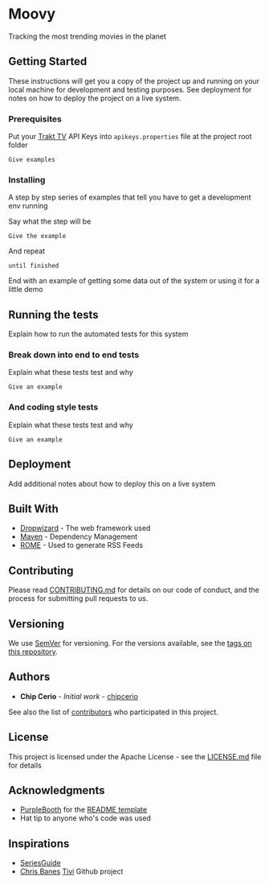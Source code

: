 # Moovy

Tracking the most trending movies in the planet 

## Getting Started

These instructions will get you a copy of the project up and running on your local machine for development and testing purposes. See deployment for notes on how to deploy the project on a live system.

### Prerequisites

Put your [Trakt TV](https://trakt.tv/) API Keys into `apikeys.properties` file at the project root folder

```
Give examples
```

### Installing

A step by step series of examples that tell you have to get a development env running

Say what the step will be

```
Give the example
```

And repeat

```
until finished
```

End with an example of getting some data out of the system or using it for a little demo

## Running the tests

Explain how to run the automated tests for this system

### Break down into end to end tests

Explain what these tests test and why

```
Give an example
```

### And coding style tests

Explain what these tests test and why

```
Give an example
```

## Deployment

Add additional notes about how to deploy this on a live system

## Built With

* [Dropwizard](http://www.dropwizard.io/1.0.2/docs/) - The web framework used
* [Maven](https://maven.apache.org/) - Dependency Management
* [ROME](https://rometools.github.io/rome/) - Used to generate RSS Feeds

## Contributing

Please read [CONTRIBUTING.md](CONTRIBUTING.md) for details on our code of conduct, and the process for submitting pull requests to us.

## Versioning

We use [SemVer](http://semver.org/) for versioning. For the versions available, see the [tags on this repository](https://github.com/your/project/tags). 

## Authors

* **Chip Cerio** - *Initial work* - [chipcerio](https://github.com/chipcerio)

See also the list of [contributors](https://github.com/your/project/contributors) who participated in this project.

## License

This project is licensed under the Apache License - see the [LICENSE.md](LICENSE.md) file for details

## Acknowledgments

* [PurpleBooth](https://github.com/PurpleBooth) for the [README template](https://gist.github.com/PurpleBooth/109311bb0361f32d87a2)
* Hat tip to anyone who's code was used

## Inspirations

* [SeriesGuide](https://play.google.com/store/apps/details?id=com.battlelancer.seriesguide)
* [Chris Banes](https://github.com/chrisbanes) [Tivi](https://github.com/chrisbanes/tivi) Github project

